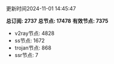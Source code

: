 更新时间2024-11-01 14:45:47

**总订阅: 2737**
**总节点: 17478**
**有效节点: 7375**
- v2ray节点: 4828
- ss节点: 1672
- trojan节点: 868
- ssr节点: 7
